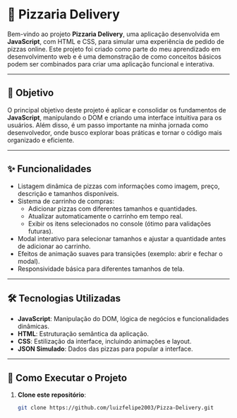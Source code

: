 # 🍕 Pizzaria Delivery

Bem-vindo ao projeto **Pizzaria Delivery**, uma aplicação desenvolvida em **JavaScript**, com HTML e CSS, para simular uma experiência de pedido de pizzas online. Este projeto foi criado como parte do meu aprendizado em desenvolvimento web e é uma demonstração de como conceitos básicos podem ser combinados para criar uma aplicação funcional e interativa.

---

## 🚀 Objetivo

O principal objetivo deste projeto é aplicar e consolidar os fundamentos de **JavaScript**, manipulando o DOM e criando uma interface intuitiva para os usuários. Além disso, é um passo importante na minha jornada como desenvolvedor, onde busco explorar boas práticas e tornar o código mais organizado e eficiente.

---

## ✨ Funcionalidades

- Listagem dinâmica de pizzas com informações como imagem, preço, descrição e tamanhos disponíveis.
- Sistema de carrinho de compras:
  - Adicionar pizzas com diferentes tamanhos e quantidades.
  - Atualizar automaticamente o carrinho em tempo real.
  - Exibir os itens selecionados no console (ótimo para validações futuras).
- Modal interativo para selecionar tamanhos e ajustar a quantidade antes de adicionar ao carrinho.
- Efeitos de animação suaves para transições (exemplo: abrir e fechar o modal).
- Responsividade básica para diferentes tamanhos de tela.

---

## 🛠️ Tecnologias Utilizadas

- **JavaScript**: Manipulação do DOM, lógica de negócios e funcionalidades dinâmicas.
- **HTML**: Estruturação semântica da aplicação.
- **CSS**: Estilização da interface, incluindo animações e layout.
- **JSON Simulado**: Dados das pizzas para popular a interface.

---

## 🔧 Como Executar o Projeto

1. **Clone este repositório**:
   ```bash
   git clone https://github.com/luizfelipe2003/Pizza-Delivery.git
